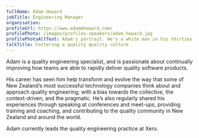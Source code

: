 ```yaml
---
fullName: Adam Howard
jobTitle: Engineering Manager
organisation:
profileUrl: https://www.adammhoward.com/
profilePhoto: /images/profiles-speakers/adam_howard.jpg
profilePhotoAltText: Adam's portrait. He's a white man in his thirties with a shaved head and a close cropped dark beard. He presents with a slight, knowing smile and the glimmer of a good idea in his blue eyes.
talkTitle: Fostering a quality quality culture
---
```


Adam is a quality engineering specialist, and is passionate about continually improving how teams are able to rapidly deliver quality software products.

His career has seen him help transform and evolve the way that some of New Zealand’s most successful technology companies think about and approach quality engineering; with a bias towards the collective, the context-driven, and the pragmatic. He’s also regularly shared his experiences through speaking at conferences and meet-ups, providing training and coaching, and contributing  to the quality community in New Zealand and around the world.

Adam currently leads the quality engineering practice at Xero.